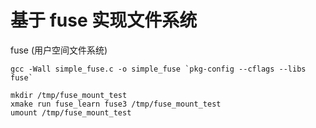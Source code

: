 # 基于 fuse 实现文件系统
fuse (用户空间文件系统)

```shell
gcc -Wall simple_fuse.c -o simple_fuse `pkg-config --cflags --libs fuse`

mkdir /tmp/fuse_mount_test
xmake run fuse_learn fuse3 /tmp/fuse_mount_test
umount /tmp/fuse_mount_test
```
